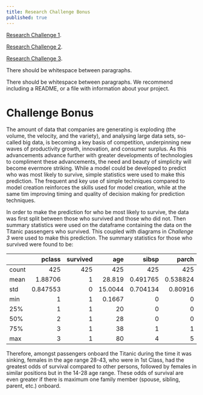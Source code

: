 ```yaml
---
title: Research Challenge Bonus
published: true
---
```



[Research Challenge 1](https://skikszilcho.github.io/Titanic/Research-Challenge-1).

[Research Challenge 2](https://skikszilcho.github.io/Titanic/Research-Challenge-2).

[Research Challenge 3](https://skikszilcho.github.io/Titanic/Research-Challenge-3).

There should be whitespace between paragraphs.

There should be whitespace between paragraphs. We recommend including a README, or a file with information about your project.

# [](#Challenge-Bonus)Challenge Bonus

The amount of data that companies are generating is exploding (the volume, the velocity, and the variety), and analysing large data sets, so-called big data, is becoming a key basis of competition, underpinning new waves of productivity growth, innovation, and consumer surplus. As this advancements advance further with greater developments of technologies to compliment these advancements, the need and beauty of simplicity will become evermore striking. While a model could be developed to predict who was most likely to survive, simple statistics were used to make this prediction. The frequent and key use of simple techniques compared to model creation reinforces the skills used for model creation, while at the same tim improving timing and quality of decision making for prediction techniques. 

In order to make the prediction for who be most likely to survive, the data was first split between those who survived and those who did not. Then summary statistics were used on the dataframe containing the data on the Titanic passengers who survived. This coupled with diagrams in _Challenge 3_ were used to make this prediction. The summary statistics for those who survived were found to be:


|       |     pclass |   survived |      age |      sibsp |      parch |     fare |
|:------|-----------:|-----------:|---------:|-----------:|-----------:|---------:|
| count | 425        |        425 | 425      | 425        | 425        | 425      |
| mean  |   1.88706  |          1 |  28.819  |   0.491765 |   0.538824 |  53.2589 |
| std   |   0.847553 |          0 |  15.0044 |   0.704134 |   0.80916  |  72.7214 |
| min   |   1        |          1 |   0.1667 |   0        |   0        |   0      |
| 25%   |   1        |          1 |  20      |   0        |   0        |  13      |
| 50%   |   2        |          1 |  28      |   0        |   0        |  26.25   |
| 75%   |   3        |          1 |  38      |   1        |   1        |  63.3583 |
| max   |   3        |          1 |  80      |   4        |   5        | 512.329  |

Therefore, amongst passengers onboard the Titanic during the time it was sinking, females in the age range 28-43, who were in 1st Class, had the greatest odds of survival compared to other persons, followed by females in similar positions but in the 14-28 age range. These odds of survival are even greater if there is maximum one family member (spouse, sibling, parent, etc.) onboard. 


